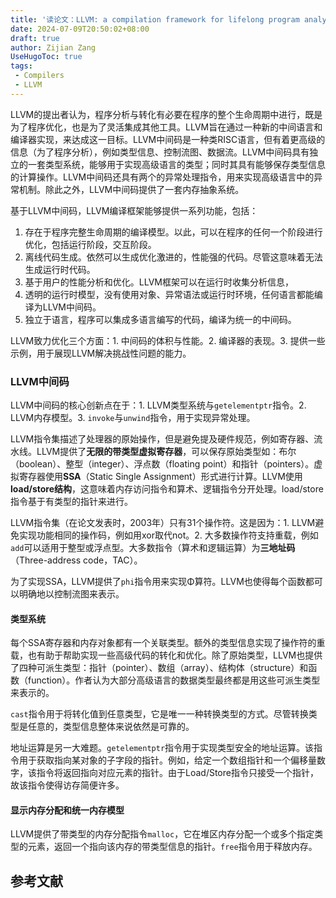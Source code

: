 ```yaml
---
title: '读论文：LLVM: a compilation framework for lifelong program analysis & transformation'
date: 2024-07-09T20:50:02+08:00
draft: true
author: Zijian Zang
UseHugoToc: true
tags: 
 - Compilers
 - LLVM
---
```


<!--more-->

LLVM的提出者认为，程序分析与转化有必要在程序的整个生命周期中进行，既是为了程序优化，也是为了灵活集成其他工具。LLVM旨在通过一种新的中间语言和编译器实现，来达成这一目标。LLVM中间码是一种类RISC语言，但有着更高级的信息（为了程序分析），例如类型信息、控制流图、数据流。LLVM中间码具有独立的一套类型系统，能够用于实现高级语言的类型；同时其具有能够保存类型信息的计算操作。LLVM中间码还具有两个的异常处理指令，用来实现高级语言中的异常机制。除此之外，LLVM中间码提供了一套内存抽象系统。

基于LLVM中间码，LLVM编译框架能够提供一系列功能，包括：

1. 存在于程序完整生命周期的编译模型。以此，可以在程序的任何一个阶段进行优化，包括运行阶段，交互阶段。
2. 离线代码生成。依然可以生成优化激进的，性能强的代码。尽管这意味着无法生成运行时代码。
3. 基于用户的性能分析和优化。LLVM框架可以在运行时收集分析信息，
4. 透明的运行时模型，没有使用对象、异常语法或运行时环境，任何语言都能编译为LLVM中间码。
5. 独立于语言，程序可以集成多语言编写的代码，编译为统一的中间码。

LLVM致力优化三个方面：1. 中间码的体积与性能。2. 编译器的表现。3. 提供一些示例，用于展现LLVM解决挑战性问题的能力。

### LLVM中间码

LLVM中间码的核心创新点在于：1. LLVM类型系统与`getelementptr`指令。2. LLVM内存模型。3. `invoke`与`unwind`指令，用于实现异常处理。

LLVM指令集描述了处理器的原始操作，但是避免提及硬件规范，例如寄存器、流水线。LLVM提供了**无限的带类型虚拟寄存器**，可以保存原始类型如：布尔（boolean）、整型（integer）、浮点数（floating point）和指针（pointers）。虚拟寄存器使用**SSA**（Static Single Assignment）形式进行计算。LLVM使用**load/store结构**，这意味着内存访问指令和算术、逻辑指令分开处理。load/store指令基于有类型的指针来进行。

LLVM指令集（在论文发表时，2003年）只有31个操作符。这是因为：1. LLVM避免实现功能相同的操作码，例如用xor取代not。2. 大多数操作符支持重载，例如`add`可以适用于整型或浮点型。大多数指令（算术和逻辑运算）为**三地址码**（Three-address code，TAC）。

为了实现SSA，LLVM提供了`phi`指令用来实现&Phi;算符。LLVM也使得每个函数都可以明确地以控制流图来表示。

#### 类型系统

每个SSA寄存器和内存对象都有一个关联类型。额外的类型信息实现了操作符的重载，也有助于帮助实现一些高级代码的转化和优化。除了原始类型，LLVM也提供了四种可派生类型：指针（pointer）、数组（array）、结构体（structure）和函数（function）。作者认为大部分高级语言的数据类型最终都是用这些可派生类型来表示的。

`cast`指令用于将转化值到任意类型，它是唯一一种转换类型的方式。尽管转换类型是任意的，类型信息整体来说依然是可靠的。

地址运算是另一大难题。`getelementptr`指令用于实现类型安全的地址运算。该指令用于获取指向某对象的子字段的指针。例如，给定一个数组指针和一个偏移量数字，该指令将返回指向对应元素的指针。由于Load/Store指令只接受一个指针，故该指令使得访存简便许多。

#### 显示内存分配和统一内存模型

LLVM提供了带类型的内存分配指令`malloc`，它在堆区内存分配一个或多个指定类型的元素，返回一个指向该内存的带类型信息的指针。`free`指令用于释放内存。

## 参考文献
